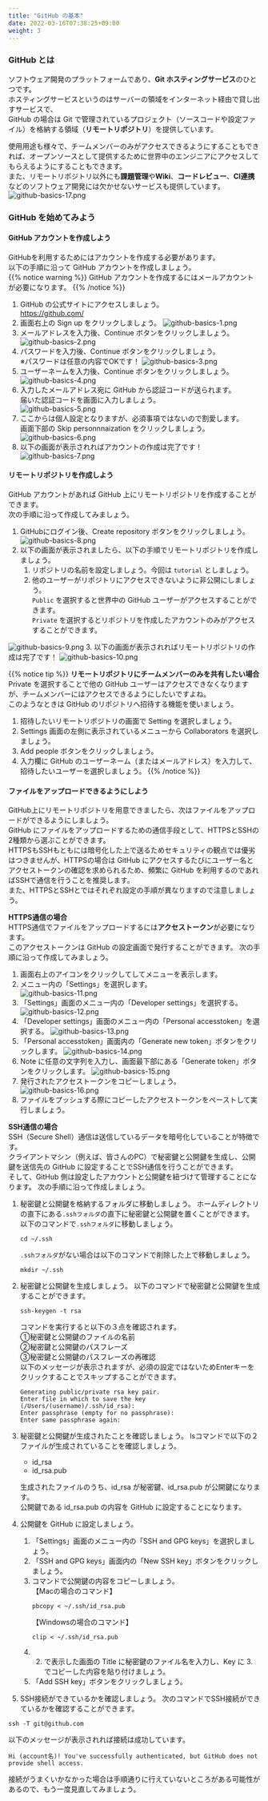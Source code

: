 ```yaml
---
title: "GitHub の基本"
date: 2022-03-16T07:38:25+09:00
weight: 3
---
```


### GitHub とは
ソフトウェア開発のプラットフォームであり、**Git ホスティングサービス**のひとつです。  
ホスティングサービスというのはサーバーの領域をインターネット経由で貸し出すサービスで、  
GitHub の場合は Git で管理されているプロジェクト（ソースコードや設定ファイル）を格納する領域（**リモートリポジトリ**）を提供しています。

使用用途も様々で、チームメンバーのみがアクセスできるようにすることもできれば、オープンソースとして提供するために世界中のエンジニアにアクセスしてもらえるようにすることもできます。    
また、リモートリポジトリ以外にも**課題管理**や**Wiki**、**コードレビュー**、**CI連携**などのソフトウェア開発には欠かせないサービスも提供しています。
![github-basics-17.png](../img/github-basics-17.png)

### GitHub を始めてみよう
#### GitHub アカウントを作成しよう
GitHubを利用するためにはアカウントを作成する必要があります。  
以下の手順に沿って GitHub アカウントを作成しましょう。  
{{% notice warning %}}
GitHub アカウントを作成するにはメールアカウントが必要になります。
{{% /notice %}}
1. GitHub の公式サイトにアクセスしましょう。  
https://github.com/  
2. 画面右上の Sign up をクリックしましょう。
![github-basics-1.png](../img/github-basics-1.png)
3. メールアドレスを入力後、Continue ボタンをクリックしましょう。
![github-basics-2.png](../img/github-basics-2.png)
4. パスワードを入力後、Continue ボタンをクリックしましょう。  
※パスワードは任意の内容でOKです！
![github-basics-3.png](../img/github-basics-3.png)
5. ユーザーネームを入力後、Continue ボタンをクリックしましょう。
![github-basics-4.png](../img/github-basics-4.png)
6. 入力したメールアドレス宛に GitHub から認証コードが送られます。  
届いた認証コードを画面に入力しましょう。  
![github-basics-5.png](../img/github-basics-5.png)
7. ここからは個人設定となりますが、必須事項ではないので割愛します。  
画面下部の Skip personnnaization をクリックしましょう。  
![github-basics-6.png](../img/github-basics-6.png)
8. 以下の画面が表示されればアカウントの作成は完了です！
![github-basics-7.png](../img/github-basics-7.png)

#### リモートリポジトリを作成しよう
GitHub アカウントがあれば GitHub 上にリモートリポジトリを作成することができます。  
次の手順に沿って作成してみましょう。  
1. GitHubにログイン後、Create repository ボタンをクリックしましょう。
![github-basics-8.png](../img/github-basics-8.png)
2. 以下の画面が表示されましたら、以下の手順でリモートリポジトリを作成しましょう。  
    1. リポジトリの名前を設定しましょう。今回は `tutorial` としましょう。 
    2. 他のユーザーがリポジトリにアクセスできないように非公開にしましょう。  
       `Public` を選択すると世界中の GitHub ユーザーがアクセスすることができます。  
       `Private` を選択するとリポジトリを作成したアカウントのみがアクセスすることができます。  

![github-basics-9.png](../img/github-basics-9.png)
3. 以下の画面が表示されればリモートリポジトリの作成は完了です！
![github-basics-10.png](../img/github-basics-10.png)

{{% notice tip %}}
**リモートリポジトリにチームメンバーのみを共有したい場合**  
Private を選択することで他の GitHub ユーザーはアクセスできなくなりますが、チームメンバーにはアクセスできるようにしたいですよね。  
このようなときは GitHub のリポジトリへ招待する機能を使いましょう。  
1. 招待したいリモートリポジトリの画面で Setting を選択しましょう。
2. Settings 画面の左側に表示されているメニューから Collaborators を選択しましょう。
3. Add people ボタンをクリックしましょう。  
4. 入力欄に GitHub のユーザーネーム（またはメールアドレス）を入力して、招待したいユーザーを選択しましょう。
{{% /notice %}}

#### ファイルをアップロードできるようにしよう
GitHub上にリモートリポジトリを用意できましたら、次はファイルをアップロードができるようにしましょう。  
GitHub にファイルをアップロードするための通信手段として、HTTPSとSSHの2種類から選ぶことができます。  
HTTPSもSSHもともには暗号化した上で送るためセキュリティの観点では優劣はつきませんが、HTTPSの場合は GitHub にアクセスするたびにユーザー名とアクセストークンの確認を求められるため、頻繁に GitHub を利用するのであればSSHで通信を行うことを推奨します。  
また、HTTPSとSSHとではそれぞれ設定の手順が異なりますので注意しましょう。  

**HTTPS通信の場合**  
HTTPS通信でファイルをアップロードするには**アクセストークン**が必要になります。  
このアクセストークンは GitHub の設定画面で発行することができます。
次の手順に沿って作成してみましょう。
1. 画面右上のアイコンをクリックしてしてメニューを表示します。
2. メニュー内の「Settings」を選択します。  
![github-basics-11.png](../img/github-basics-11.png)
3. 「Settings」画面のメニュー内の「Developer settings」を選択する。
![github-basics-12.png](../img/github-basics-12.png)
4. 「Developer settings」画面のメニュー内の「Personal accesstoken」を選択する。
![github-basics-13.png](../img/github-basics-13.png)
5. 「Personal accesstoken」画面内の「Generate new token」ボタンをクリックします。
![github-basics-14.png](../img/github-basics-14.png)
6. Note に任意の文字列を入力し、画面最下部にある「Generate token」ボタンをクリックします。
![github-basics-15.png](../img/github-basics-15.png)
7. 発行されたアクセストークンをコピーしましょう。
![github-basics-16.png](../img/github-basics-16.png)
8. ファイルをプッシュする際にコピーしたアクセストークンをペーストして実行しましょう。

**SSH通信の場合**  
SSH（Secure Shell）通信は送信しているデータを暗号化していることが特徴です。  
クライアントマシン（例えば、皆さんのPC）で秘密鍵と公開鍵を生成し、公開鍵を送信先の GitHub に設定することでSSH通信を行うことができます。  
そして、GitHub 側は設定したアカウントと公開鍵を紐づけて管理することになります。
次の手順に沿って作成しましょう。
1. 秘密鍵と公開鍵を格納するフォルダに移動しましょう。
ホームディレクトリの直下にある`.sshフォルダ`の直下に秘密鍵と公開鍵を置くことができます。  
以下のコマンドで`.sshフォルダ`に移動しましょう。
    ```
    cd ~/.ssh
    ```
    `.sshフォルダ`がない場合は以下のコマンドで削除した上で移動しましょう。  
   ```
   mkdir ~/.ssh
   ```
2. 秘密鍵と公開鍵を生成しましょう。
以下のコマンドで秘密鍵と公開鍵を生成することができます。
   ```
   ssh-keygen -t rsa
   ```
   コマンドを実行すると以下の３点を確認されます。  
   ①秘密鍵と公開鍵のファイルの名前  
   ②秘密鍵と公開鍵のパスフレーズ  
   ③秘密鍵と公開鍵のパスフレーズの再確認    
   以下のメッセージが表示されますが、必須の設定ではないためEnterキーをクリックすることでスキップすることができます。
   ```
   Generating public/private rsa key pair.
   Enter file in which to save the key (/Users/(username)/.ssh/id_rsa):
   Enter passphrase (empty for no passphrase):
   Enter same passphrase again:
   ```
3. 秘密鍵と公開鍵が生成されたことを確認しましょう。
lsコマンドで以下の２ファイルが生成されていることを確認しましょう。  
   - id_rsa
   - id_rsa.pub

   生成されたファイルのうち、id_rsa が秘密鍵、id_rsa.pub が公開鍵になります。  
   公開鍵である id_rsa.pub の内容を GitHub に設定することになります。
4. 公開鍵を GitHub に設定しましょう。
    1. 「Settings」画面のメニュー内の「SSH and GPG keys」を選択しましょう。
    2. 「SSH and GPG keys」画面内の「New SSH key」ボタンをクリックしましょう。
    3. コマンドで公開鍵の内容をコピーしましょう。  
        【Macの場合のコマンド】
        ```
        pbcopy < ~/.ssh/id_rsa.pub
        ```
        【Windowsの場合のコマンド】
        ```
        clip < ~/.ssh/id_rsa.pub
        ```
    4. 2. で表示した画面の Title に秘密鍵のファイル名を入力し、Key に 3. でコピーした内容を貼り付けましょう。
    5. 「Add SSH key」ボタンをクリックしましょう。
5. SSH接続ができているかを確認しましょう。
  次のコマンドでSSH接続ができているかを確認することができます。
  ```
  ssh -T git@github.com
  ```
  以下のメッセージが表示されれば接続は成功しています。
  ```
  Hi (account名)! You've successfully authenticated, but GitHub does not provide shell access.
  ```
  接続がうまくいかなかった場合は手順通りに行えていないところがある可能性があるので、もう一度見直してみましょう。
